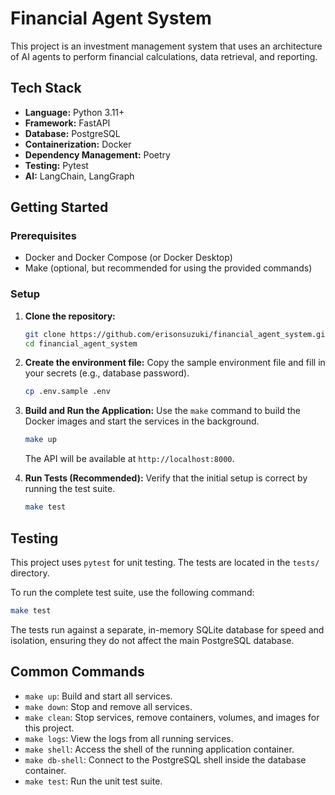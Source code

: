 # Financial Agent System

This project is an investment management system that uses an architecture of AI agents to perform financial calculations, data retrieval, and reporting.

## Tech Stack
- **Language:** Python 3.11+
- **Framework:** FastAPI
- **Database:** PostgreSQL
- **Containerization:** Docker
- **Dependency Management:** Poetry
- **Testing:** Pytest
- **AI:** LangChain, LangGraph

## Getting Started

### Prerequisites
- Docker and Docker Compose (or Docker Desktop)
- Make (optional, but recommended for using the provided commands)

### Setup
1.  **Clone the repository:**
    ```sh
    git clone https://github.com/erisonsuzuki/financial_agent_system.git
    cd financial_agent_system
    ```
2.  **Create the environment file:**
    Copy the sample environment file and fill in your secrets (e.g., database password).
    ```sh
    cp .env.sample .env
    ```
3.  **Build and Run the Application:**
    Use the `make` command to build the Docker images and start the services in the background.
    ```sh
    make up
    ```
    The API will be available at `http://localhost:8000`.

4.  **Run Tests (Recommended):**
    Verify that the initial setup is correct by running the test suite.
    ```sh
    make test
    ```

## Testing
This project uses `pytest` for unit testing. The tests are located in the `tests/` directory.

To run the complete test suite, use the following command:
```sh
make test
```

The tests run against a separate, in-memory SQLite database for speed and isolation, ensuring they do not affect the main PostgreSQL database.

## Common Commands

  - `make up`: Build and start all services.
  - `make down`: Stop and remove all services.
  - `make clean`: Stop services, remove containers, volumes, and images for this project.
  - `make logs`: View the logs from all running services.
  - `make shell`: Access the shell of the running application container.
  - `make db-shell`: Connect to the PostgreSQL shell inside the database container.
  - `make test`: Run the unit test suite.
